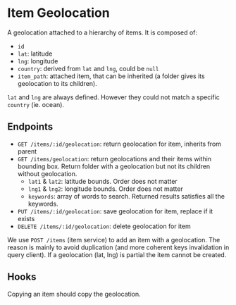 # Item Geolocation

A geolocation attached to a hierarchy of items. It is composed of:

- `id`
- `lat`: latitude
- `lng`: longitude
- `country`: derived from `lat` and `lng`, could be `null`
- `item_path`: attached item, that can be inherited (a folder gives its geolocation to its children).

`lat` and `lng` are always defined. However they could not match a specific `country` (ie. ocean).

## Endpoints

- `GET /items/:id/geolocation`: return geolocation for item, inherits from parent
- `GET /items/geolocation`: return geolocations and their items within bounding box. Return folder with a geolocation but not its children without geolocation.
  - `lat1` & `lat2`: latitude bounds. Order does not matter
  - `lng1` & `lng2`: longitude bounds. Order does not matter
  - `keywords`: array of words to search. Returned results satisfies all the keywords.
- `PUT /items/:id/geolocation`: save geolocation for item, replace if it exists
- `DELETE /items/:id/geolocation`: delete geolocation for item

We use `POST /items` (item service) to add an item with a geolocation. The reason is mainly to avoid duplication (and more coherent keys invalidation in query client). If a geolocation (lat, lng) is partial the item cannot be created.

## Hooks

Copying an item should copy the geolocation.

